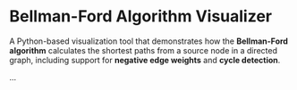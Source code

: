 # Bellman-Ford Algorithm Visualizer

A Python-based visualization tool that demonstrates how the **Bellman-Ford algorithm** calculates the shortest paths from a source node in a directed graph, including support for **negative edge weights** and **cycle detection**.

...

